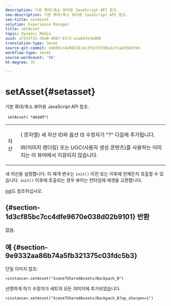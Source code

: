 ```yaml
---
description: 기본 확대/축소 뷰어용 JavaScript API 참조.
seo-description: 기본 확대/축소 뷰어용 JavaScript API 참조.
seo-title: setAsset
solution: Experience Manager
title: setAsset
topic: Dynamic Media
uuid: af433f15-34a0-4867-97c5-acab47e3e008
translation-type: tm+mt
source-git-commit: e4695cc4e882351ec3f2c55fd8a3cfca455bd79d
workflow-type: tm+mt
source-wordcount: '98'
ht-degree: 3%

---
```



# setAsset{#setasset}

기본 확대/축소 뷰어용 JavaScript API 참조.

` setAsset( *`asset`*)`

<table id="table_896DFF34A68A403DB93A6D597461A573"> 
 <tbody> 
  <tr> 
   <td colname="col1"> <p> <span class="codeph"> <span class="varname"> 자산</span> </span> </p> </td> 
   <td colname="col2"> <p>{<span class="codeph"> 문자열</span>} 새 자산 ID와 옵션 IS 수정자가 "?" 다음에 추가됩니다. </p> <p> IR(이미지 렌더링) 또는 UGC(사용자 생성 콘텐츠)를 사용하는 이미지는 이 뷰어에서 지원되지 않습니다. </p> </td> 
  </tr> 
 </tbody> 
</table>

새 자산을 설정합니다. 이 매개 변수는 `init()` 이전 또는 이후에 언제든지 호출할 수 있습니다. `init()` 이후에 호출되는 경우 뷰어는 런타임에 에셋을 교환합니다.

[init](../../../c-html5-s7-aem-asset-viewers/c-html5-20-basic-zoom-viewer-about/c-html5-20-basic-zoom-viewer-javascriptapiref/r-html5-basic-zoom-viewer-20-javascriptapiref-init.md#reference-aee94dd92a28410784f7a1792e28683b)도 참조하십시오.

## {#section-1d3cf85bc7cc4dfe9670e038d02b9101} 반환

없음.

## 예 {#section-9e9332aa86b74a5fb321375c03fdc5b3}

단일 이미지 참조:

```
<instance>.setAsset("Scene7SharedAssets/Backpack_B")
```

선명하게 하기 수정자가 세트의 모든 이미지에 추가되었습니다.

```
<instance>.setAsset("Scene7SharedAssets/Backpack_B?op_sharpen=1")
```

